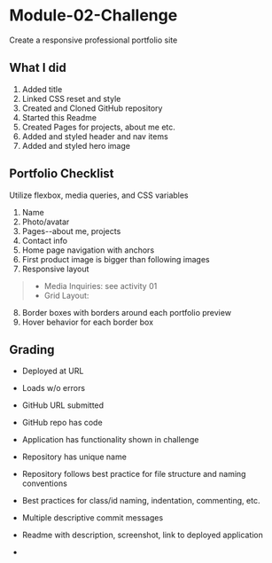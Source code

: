 # Module-02-Challenge
Create a responsive professional portfolio site

## What I did

1. Added title
2. Linked CSS reset and style
3. Created and Cloned GitHub repository
4. Started this Readme
5. Created Pages for projects, about me etc.
6. Added and styled header and nav items
7. Added and styled hero image

## Portfolio Checklist

Utilize flexbox, media queries, and CSS variables

1. Name
2. Photo/avatar
3. Pages--about me, projects
4. Contact info
5. Home page navigation with anchors
6. First product image is bigger than following images
7. Responsive layout
>* Media Inquiries: see activity 01
>* Grid Layout: 
8. Border boxes with borders around each portfolio preview
9. Hover behavior for each border box


## Grading

* Deployed at URL
* Loads w/o errors
* GitHub URL submitted
* GitHub repo has code

* Application has functionality shown in challenge

* Repository has unique name
* Repository follows best practice for file structure and naming conventions
* Best practices for class/id naming, indentation, commenting, etc. 
* Multiple descriptive commit messages
* Readme with description, screenshot, link to deployed application
* 